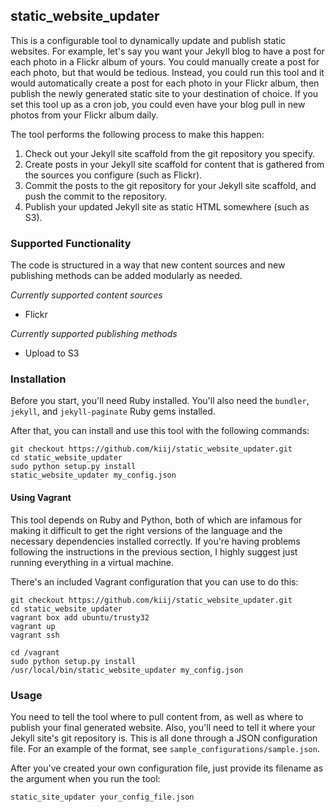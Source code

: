 ## static_website_updater

This is a configurable tool to dynamically update and publish static websites. For example, let's say you want your Jekyll blog to have a post for each photo in a Flickr album of yours. You could manually create a post for each photo, but that would be tedious. Instead, you could run this tool and it would automatically create a post for each photo in your Flickr album, then publish the newly generated static site to your destination of choice. If you set this tool up as a cron job, you could even have your blog pull in new photos from your Flickr album daily.

The tool performs the following process to make this happen:

1. Check out your Jekyll site scaffold from the git repository you specify.
1. Create posts in your Jekyll site scaffold for content that is gathered from the sources you configure (such as Flickr).
2. Commit the posts to the git repository for your Jekyll site scaffold, and push the commit to the repository.
3. Publish your updated Jekyll site as static HTML somewhere (such as S3).

### Supported Functionality

The code is structured in a way that new content sources and new publishing methods can be added modularly as needed.

*Currently supported content sources*

- Flickr

*Currently supported publishing methods*

- Upload to S3

### Installation

Before you start, you'll need Ruby installed. You'll also need the `bundler`, `jekyll`, and `jekyll-paginate` Ruby gems installed.

After that, you can install and use this tool with the following commands:

    git checkout https://github.com/kiij/static_website_updater.git
    cd static_website_updater
    sudo python setup.py install
    static_website_updater my_config.json

#### Using Vagrant

This tool depends on Ruby and Python, both of which are infamous for making it difficult to get the right versions of the language and the necessary dependencies installed correctly. If you're having problems following the instructions in the previous section, I highly suggest just running everything in a virtual machine.

There's an included Vagrant configuration that you can use to do this:

    git checkout https://github.com/kiij/static_website_updater.git
    cd static_website_updater
    vagrant box add ubuntu/trusty32
    vagrant up
    vagrant ssh
    
    cd /vagrant
    sudo python setup.py install
    /usr/local/bin/static_website_updater my_config.json

### Usage

You need to tell the tool where to pull content from, as well as where to publish your final generated website. Also, you'll need to tell it where your Jekyll site's git repository is. This is all done through a JSON configuration file. For an example of the format, see `sample_configurations/sample.json`.

After you've created your own configuration file, just provide its filename as the argument when you run the tool:

    static_site_updater your_config_file.json

